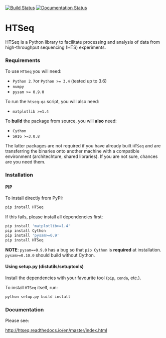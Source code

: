 [![Build Status](https://travis-ci.org/simon-anders/htseq.svg?branch=master)](https://travis-ci.org/simon-anders/htseq)
[![Documentation Status](https://readthedocs.org/projects/htseq/badge/?version=master)](https://readthedocs.org/projects/htseq/?badge=master)

# HTSeq
HTSeq is a Python library to facilitate processing and analysis of data from high-throughput sequencing (HTS) experiments. 

### Requirements
To use `HTSeq` you will need:
- `Python 2.7`or `Python >= 3.4` (tested up to 3.6)
- `numpy`
- `pysam >= 0.9.0`

To run the `htseq-qa` script, you will also need:
- `matplotlib >=1.4`

To **build** the package from source, you will **also** need:
- `Cython`
- `SWIG >=3.0.8`

The latter packages are not required if you have already built `HTSeq` and are transferring the binaries onto another machine with a compatible environment (architechture, shared libraries). If you are not sure, chances are you need them.

### Installation
#### PIP
To install directly from PyPI:
```bash
pip install HTSeq
```
If this fails, please install all dependencies first:
```bash
pip install 'matplotlib>=1.4'
pip install Cython
pip install 'pysam>=0.9'
pip install HTSeq
```
**NOTE**: `pysam==0.9.0` has a bug so that `pip Cython` is __required__ at installation. `pysam>=0.10.0` should build without Cython.

#### Using setup.py (distutils/setuptools)
Install the dependencies with your favourite tool (`pip`, `conda`, etc.).

To install `HTSeq` itself, run:
```bash
python setup.py build install
```

### Documentation
Please see:

   http://htseq.readthedocs.io/en/master/index.html


